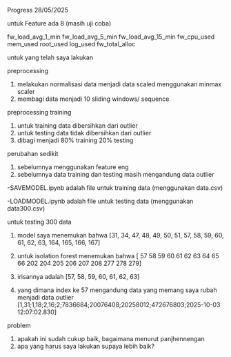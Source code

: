 Progress 28/05/2025

untuk Feature ada 8 (masih uji coba)


fw_load_avg_1_min 
fw_load_avg_5_min
fw_load_avg_15_min
fw_cpu_used
mem_used
root_used
log_used
fw_total_alloc

untuk yang telah saya lakukan 

preprocessing
1. melakukan normalisasi data menjadi data scaled menggunakan minmax scaler
2. membagi data menjadi 10 sliding windows/ sequence

preprocessing training
1. untuk training data dibersihkan dari outlier
2. untuk testing data tidak dibersihkan dari outlier 
3. dibagi menjadi 80% training 20% testing

perubahan sedikit
1. sebelumnya menggunakan feature eng
2. sebelumnya data training dan testing masih mengandung data outlier

-SAVEMODEL.ipynb adalah file untuk training data (menggunakan data.csv)

-LOADMODEL.ipynb adalah file untuk testing data (menggunakan data300.csv)



untuk testing 300 data 
1. model saya menemukan bahwa [31, 34, 47, 48, 49, 50, 51, 57, 58, 59, 60, 61, 62, 63, 164, 165, 166, 167]
2. untuk isolation forest menemukan bahwa [ 57  58  59  60  61  62  63  64  65  66 202 204 205 206 207 208 277 278
 279]

3. irisannya adalah [57, 58, 59, 60, 61, 62, 63]
4. yang dimana index ke 57 mengandung data yang memang saya rubah menjadi data outlier [1,31;1,18;2,16;2;7836684;20076408;20258012;472676803;2025-10-03 12:07:02.830]

problem 
1. apakah ini sudah cukup baik, bagaimana menurut panjhennengan
2. apa yang harus saya lakukan supaya lebih baik?
